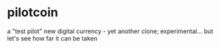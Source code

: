 pilotcoin
=========

a "test pilot" new digital currency - yet another clone; experimental... but let's see how far it can be taken
